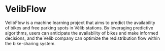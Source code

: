 # VelibFlow
VelibFlow is a machine learning project that aims to predict the availability of bikes and free parking spots in Vélib stations. By leveraging predictive algorithms, users can anticipate the availability of bikes and make informed decisions, and the Velib company can optimize the redistribution flow within the bike-sharing system.
